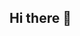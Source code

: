 ## Hi there 👋

<!--
**hs1enn/hs1enn** is a ✨ _special_ ✨ repository because its `README.md` (this file) appears on your GitHub profile.

Here are some ideas to get you started:
I am Nathan James M. Dela Cerna 😎

- 🔭 I’m currently working on Capstone project called UDA
- 🌱 I’m currently learning JS, HTML, CSS
- 💬 Ask me about my preferences.
- 😄 Pronouns: He/Him
- ⚡ Fun fact: I love cats but i dont have one
-->

